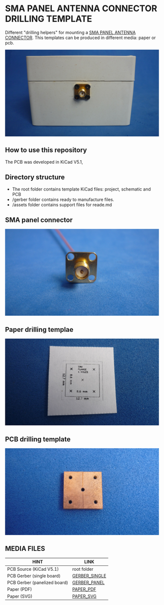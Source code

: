 # SMA PANEL ANTENNA CONNECTOR DRILLING TEMPLATE

Different "drilling helpers" for mounting a [SMA PANEL ANTENNA CONNECTOR](assets/pdf/Catalog_SMA.pdf). This templates can be produced in different media: paper or pcb. 

![SMAPANEL](assets/img/smapanel.jpg)

## How to use this repository

The PCB was developed in KiCad V5.1,

## Directory structure

* The root folder contains template KiCad files: project, schematic and PCB 
* /gerber folder contains ready to manufacture files.
* /assets folder contains support files for reade.md

## SMA panel connector

![SMACONNECTOR](assets/img/smaconnector.jpg)

## Paper drilling templae

![PAPERTEMPLATE](assets/img/paper.jpg)

## PCB drilling template


![PCBTEMPLATE](assets/img/pcb.jpg)

## MEDIA FILES

| HINT                        | LINK                                     
|-----------------------------|------------------------------------------
| PCB Source (KiCad V5.1)     | root folder
| PCB Gerber (single board)   | [GERBER_SINGLE](gerber/single)  
| PCB Gerber (panelized board)| [GERBER_PANEL](gerber/panel)  
| Paper (PDF)                 | [PAPER_PDF](assets/pdf/drill-layout.pdf)
| Paper (SVG)                 | [PAPER_SVG](assets/img/drill-layout.svf)


